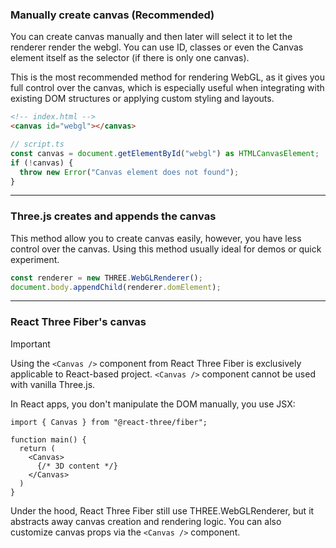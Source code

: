 ### Manually create canvas (Recommended)

You can create canvas manually and then later will select it to let the renderer render the webgl. You can use ID, classes or even the Canvas element itself as the selector (if there is only one canvas).

This is the most recommended method for rendering WebGL, as it gives you full control over the canvas, which is especially useful when integrating with existing DOM structures or applying custom styling and layouts.

```html
<!-- index.html -->
<canvas id="webgl"></canvas>
```

```ts
// script.ts
const canvas = document.getElementById("webgl") as HTMLCanvasElement;
if (!canvas) {
  throw new Error("Canvas element does not found");
}
```

---

### Three.js creates and appends the canvas

This method allow you to create canvas easily, however, you have less control over the canvas. Using this method usually ideal for demos or quick experiment.

```ts
const renderer = new THREE.WebGLRenderer();
document.body.appendChild(renderer.domElement);
```

---

### React Three Fiber's canvas

> [!IMPORTANT]  
> Using the `<Canvas />` component from React Three Fiber is exclusively applicable to React-based project.
> `<Canvas />` component cannot be used with vanilla Three.js.

In React apps, you don't manipulate the DOM manually, you use JSX:

```tsx
import { Canvas } from "@react-three/fiber";

function main() {
  return (
    <Canvas>
      {/* 3D content */}
    </Canvas>
  )
}
```

Under the hood, React Three Fiber still use THREE.WebGLRenderer, but it abstracts away canvas creation and rendering logic. You can also customize canvas props via the `<Canvas />` component.

